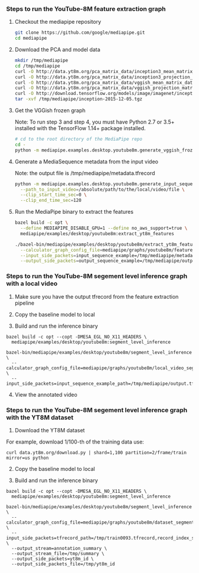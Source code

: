 ### Steps to run the YouTube-8M feature extraction graph

1.  Checkout the mediapipe repository

    ```bash
    git clone https://github.com/google/mediapipe.git
    cd mediapipe
    ```

2.  Download the PCA and model data

    ```bash
    mkdir /tmp/mediapipe
    cd /tmp/mediapipe
    curl -O http://data.yt8m.org/pca_matrix_data/inception3_mean_matrix_data.pb
    curl -O http://data.yt8m.org/pca_matrix_data/inception3_projection_matrix_data.pb
    curl -O http://data.yt8m.org/pca_matrix_data/vggish_mean_matrix_data.pb
    curl -O http://data.yt8m.org/pca_matrix_data/vggish_projection_matrix_data.pb
    curl -O http://download.tensorflow.org/models/image/imagenet/inception-2015-12-05.tgz
    tar -xvf /tmp/mediapipe/inception-2015-12-05.tgz
    ```

3.  Get the VGGish frozen graph

    Note: To run step 3 and step 4, you must have Python 2.7 or 3.5+ installed
    with the TensorFlow 1.14+ package installed.

    ```bash
    # cd to the root directory of the MediaPipe repo
    cd -
    python -m mediapipe.examples.desktop.youtube8m.generate_vggish_frozen_graph
    ```

4.  Generate a MediaSequence metadata from the input video

    Note: the output file is /tmp/mediapipe/metadata.tfrecord

    ```bash
    python -m mediapipe.examples.desktop.youtube8m.generate_input_sequence_example \
      --path_to_input_video=/absolute/path/to/the/local/video/file \
      --clip_start_time_sec=0 \
      --clip_end_time_sec=120
    ```

5.  Run the MediaPipe binary to extract the features

    ```bash
    bazel build -c opt \
      --define MEDIAPIPE_DISABLE_GPU=1 --define no_aws_support=true \
      mediapipe/examples/desktop/youtube8m:extract_yt8m_features

    ./bazel-bin/mediapipe/examples/desktop/youtube8m/extract_yt8m_features \
      --calculator_graph_config_file=mediapipe/graphs/youtube8m/feature_extraction.pbtxt \
      --input_side_packets=input_sequence_example=/tmp/mediapipe/metadata.tfrecord  \
      --output_side_packets=output_sequence_example=/tmp/mediapipe/output.tfrecord
    ```

### Steps to run the YouTube-8M segement level inference graph with a local video

1.  Make sure you have the output tfrecord from the feature extraction pipeline

2.  Copy the baseline model to local

3.  Build and run the inference binary

  ```
  bazel build -c opt --copt -DMESA_EGL_NO_X11_HEADERS \
    mediapipe/examples/desktop/youtube8m:segment_level_inference

  bazel-bin/mediapipe/examples/desktop/youtube8m/segment_level_inference \
    --calculator_graph_config_file=mediapipe/graphs/youtube8m/local_video_segment_level_inference.pbtxt \
    --input_side_packets=input_sequence_example_path=/tmp/mediapipe/output.tfrecord,input_video_path=/absolute/path/to/the/local/video/file,output_video_path=/tmp/mediapipe/annotated_video.mp4,segment_size=5,overlap=4
  ```

4.  View the annotated video

### Steps to run the YouTube-8M segement level inference graph with the YT8M dataset

1.  Download the YT8M dataset

  For example, download 1/100-th of the training data use:

  ```
  curl data.yt8m.org/download.py | shard=1,100 partition=2/frame/train mirror=us python
  ```

2.  Copy the baseline model to local

3.  Build and run the inference binary

  ```
  bazel build -c opt --copt -DMESA_EGL_NO_X11_HEADERS \
    mediapipe/examples/desktop/youtube8m:segment_level_inference

  bazel-bin/mediapipe/examples/desktop/youtube8m/segment_level_inference \
    --calculator_graph_config_file=mediapipe/graphs/youtube8m/dataset_segment_level_inference.pbtxt \
    --input_side_packets=tfrecord_path=/tmp/train0093.tfrecord,record_index_str=0 \
    --output_stream=annotation_summary \
    --output_stream_file=/tmp/summary \
    --output_side_packets=yt8m_id \
    --output_side_packets_file=/tmp/yt8m_id
  ```
